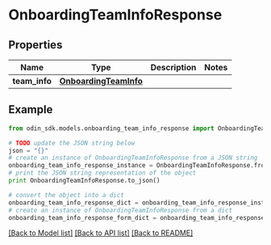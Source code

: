 # OnboardingTeamInfoResponse


## Properties

Name | Type | Description | Notes
------------ | ------------- | ------------- | -------------
**team_info** | [**OnboardingTeamInfo**](OnboardingTeamInfo.md) |  | 

## Example

```python
from odin_sdk.models.onboarding_team_info_response import OnboardingTeamInfoResponse

# TODO update the JSON string below
json = "{}"
# create an instance of OnboardingTeamInfoResponse from a JSON string
onboarding_team_info_response_instance = OnboardingTeamInfoResponse.from_json(json)
# print the JSON string representation of the object
print OnboardingTeamInfoResponse.to_json()

# convert the object into a dict
onboarding_team_info_response_dict = onboarding_team_info_response_instance.to_dict()
# create an instance of OnboardingTeamInfoResponse from a dict
onboarding_team_info_response_form_dict = onboarding_team_info_response.from_dict(onboarding_team_info_response_dict)
```
[[Back to Model list]](../README.md#documentation-for-models) [[Back to API list]](../README.md#documentation-for-api-endpoints) [[Back to README]](../README.md)


